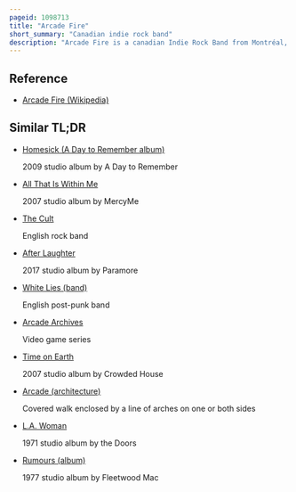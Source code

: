 ```yaml
---
pageid: 1098713
title: "Arcade Fire"
short_summary: "Canadian indie rock band"
description: "Arcade Fire is a canadian Indie Rock Band from Montréal, Quebec, consisting of Husband and Wife Win Butler and Régine Chassagne, alongside Richard Reed Parry, Tim Kingsbury and Jeremy Gara. The Band's current Touring Lineup also includes former Core Member sarah Neufeld and Multi-Instrumentalists Paul Beaubrun Dan Boeckner and eric Heigle. Each Studio Album of the Band features the Contributions of Composer and Violinist Owen Pallett."
---
```


## Reference

- [Arcade Fire (Wikipedia)](https://en.wikipedia.org/?curid=1098713)

## Similar TL;DR

- [Homesick (A Day to Remember album)](/tldr/en/homesick-a-day-to-remember-album)

  2009 studio album by A Day to Remember

- [All That Is Within Me](/tldr/en/all-that-is-within-me)

  2007 studio album by MercyMe

- [The Cult](/tldr/en/the-cult)

  English rock band

- [After Laughter](/tldr/en/after-laughter)

  2017 studio album by Paramore

- [White Lies (band)](/tldr/en/white-lies-band)

  English post-punk band

- [Arcade Archives](/tldr/en/arcade-archives)

  Video game series

- [Time on Earth](/tldr/en/time-on-earth)

  2007 studio album by Crowded House

- [Arcade (architecture)](/tldr/en/arcade-architecture)

  Covered walk enclosed by a line of arches on one or both sides

- [L.A. Woman](/tldr/en/la-woman)

  1971 studio album by the Doors

- [Rumours (album)](/tldr/en/rumours-album)

  1977 studio album by Fleetwood Mac
